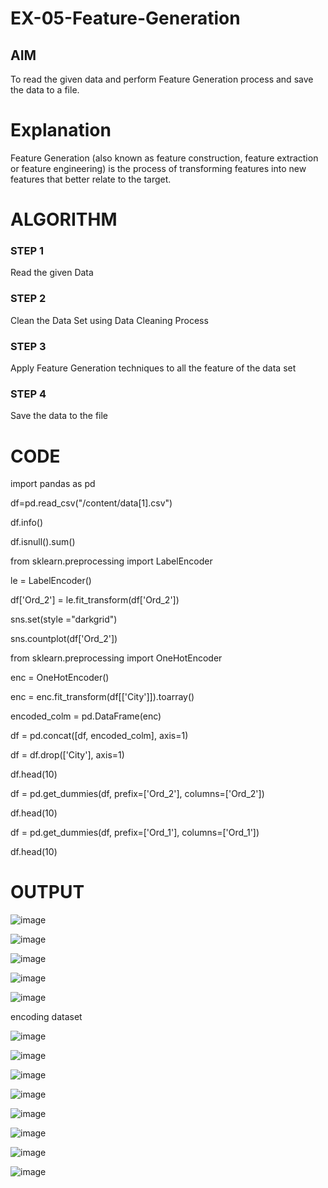 # EX-05-Feature-Generation

## AIM
To read the given data and perform Feature Generation process and save the data to a file.
# Explanation

Feature Generation (also known as feature construction, feature extraction or feature engineering) is the process of transforming features into new features that better relate to the target.
# ALGORITHM

### STEP 1
Read the given Data
### STEP 2
Clean the Data Set using Data Cleaning Process
### STEP 3
Apply Feature Generation techniques to all the feature of the data set
### STEP 4
Save the data to the file

# CODE

import pandas as pd

df=pd.read_csv("/content/data[1].csv")

df.info()

df.isnull().sum()

from sklearn.preprocessing import LabelEncoder

le = LabelEncoder()

df['Ord_2'] = le.fit_transform(df['Ord_2'])

sns.set(style ="darkgrid")

sns.countplot(df['Ord_2'])

from sklearn.preprocessing import OneHotEncoder

enc = OneHotEncoder()

enc = enc.fit_transform(df[['City']]).toarray()

encoded_colm = pd.DataFrame(enc)

df = pd.concat([df, encoded_colm], axis=1)

df = df.drop(['City'], axis=1)

df.head(10)

df = pd.get_dummies(df, prefix=['Ord_2'], columns=['Ord_2'])

df.head(10)

df = pd.get_dummies(df, prefix=['Ord_1'], columns=['Ord_1'])

df.head(10)

# OUTPUT

![image](https://user-images.githubusercontent.com/95408674/195148645-3ff4ab68-ff5a-4da8-954e-bca5a8a38273.png)

![image](https://user-images.githubusercontent.com/95408674/195148748-b12c3570-5b8a-4519-9d53-7d5711373d43.png)

![image](https://user-images.githubusercontent.com/95408674/195148831-c2a2f359-35d6-43d8-911a-a4c9b05f8a60.png)

![image](https://user-images.githubusercontent.com/95408674/195148929-e2de4a74-9dc8-4f52-8914-a4c5681e02a5.png)

![image](https://user-images.githubusercontent.com/95408674/195149029-8c702639-c298-4081-9829-361e665f8655.png)

encoding dataset

![image](https://user-images.githubusercontent.com/95408674/195150047-76d3aa8a-76a5-441e-b358-052cf146409f.png)

![image](https://user-images.githubusercontent.com/95408674/195150160-2716c263-ff52-4028-8605-afe87d33956d.png)

![image](https://user-images.githubusercontent.com/95408674/195150255-14a1faa2-236d-4f3c-b2b5-f002fe22028c.png)

![image](https://user-images.githubusercontent.com/95408674/195152628-d4d8a827-209b-4f6d-a26c-dbc874d6f552.png)

![image](https://user-images.githubusercontent.com/95408674/195154452-32d6ac57-0161-4651-9e07-7c2bd9c6411a.png)

![image](https://user-images.githubusercontent.com/95408674/195154513-4c2fd80a-309b-4593-8701-1e1034a06e18.png)

![image](https://user-images.githubusercontent.com/95408674/195154582-e7b82dc8-8f59-4c37-9f28-18a1c110e9b4.png)

![image](https://user-images.githubusercontent.com/95408674/195154666-cc40068b-f3c9-49ab-8ce1-edc81bed5718.png)
